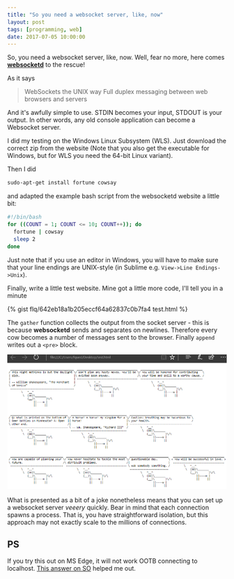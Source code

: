```yaml
---
title: "So you need a websocket server, like, now"
layout: post
tags: [programming, web]
date: 2017-07-05 10:00:00
---
```


So, you need a websocket server, like, now. Well, fear no more, here comes __[websocketd][1]__ to the rescue!

As it says

> WebSockets the UNIX way
  Full duplex messaging between web browsers and servers

And it's awfully simple to use. STDIN becomes your input, STDOUT is your output. In other words, any old console application can become a Websocket server.

I did my testing on the Windows Linux Subsystem (WLS). Just download the correct zip
from the website (Note that you also get the executable for Windows, but for WLS you need the 64-bit Linux variant).

Then I did

```bash
sudo-apt-get install fortune cowsay
```

and adapted the example bash script from the websocketd website a little bit:

```bash
#!/bin/bash
for ((COUNT = 1; COUNT <= 10; COUNT++)); do
  fortune | cowsay
  sleep 2
done
```

Just note that if you use an editor in Windows, you will have to make sure that your line endings are UNIX-style (in Sublime e.g. `View->Line Endings->Unix`).

Finally, write a little test website. Mine got a little more code, I'll tell you in a minute

{% gist flq/642eb18a1b205eccf64a62837c0b7fa4 test.html %}

The `gather` function collects the output from the socket server - this is because __websocketd__ sends and separates on newlines. Therefore every cow becomes a number of messages sent to the browser. Finally `append` writes out a `<pre>` block.

![](/assets/cowsay_websocketd.png)

What is presented as a bit of a joke nonetheless means that you can set up a websocket server _veeery_ quickly. Bear in mind that each connection spawns a process. That is, you have straightforward isolation, but this approach may not exactly scale to the millions of connections.

## PS

If you try this out on MS Edge, it will not work OOTB connecting to localhost. [This answer on SO][2] helped me out.


[1]: http://websocketd.com/
[2]: https://stackoverflow.com/a/32767256/51428